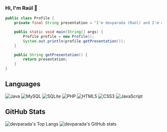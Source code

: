 ### Hi, I'm Raúl 👋

```java
public class Profile {
    private final String presentation = "I'm devparada (Raúl) and I'm a future web developer 💻";

    public static void main(String[] args) {
        Profile profile = new Profile();
        System.out.println(profile.getPresentation());
    }

    public String getPresentation() {
        return presentation;
    }
}
```

## Languages
![Java](https://img.shields.io/badge/java-%23ED8B00.svg?style=for-the-badge&logo=openjdk&logoColor=white)
![MySQL](https://img.shields.io/badge/mysql-4479A1.svg?style=for-the-badge&logo=mysql&logoColor=white)
![SQLite](https://img.shields.io/badge/sqlite-%2307405e.svg?style=for-the-badge&logo=sqlite&logoColor=white)
![PHP](https://img.shields.io/badge/php-%23777BB4.svg?style=for-the-badge&logo=php&logoColor=white)
![HTML5](https://img.shields.io/badge/html5-%23E34F26.svg?style=for-the-badge&logo=html5&logoColor=white)
![CSS3](https://img.shields.io/badge/css3-%231572B6.svg?style=for-the-badge&logo=css3&logoColor=white)
![JavaScript](https://img.shields.io/badge/javascript-%23323330.svg?style=for-the-badge&logo=javascript&logoColor=%23F7DF1E)

## GitHub Stats
![devparada's Top Langs](https://github-readme-stats.vercel.app/api/top-langs/?username=devparada&layout=compact&theme=radical&langs_count=8&hide_border=true)
![devparada's GitHub stats](https://github-readme-stats.vercel.app/api?username=devparada&show_icons=true&theme=radical&hide_border=true&rank_icon=github)
